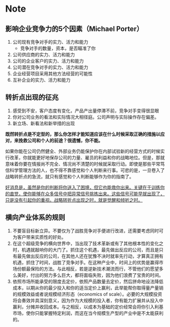 # Note

## 影响企业竞争力的5个因素（Michael Porter）

1. 公司现有竞争对手的实力、活力和能力
   - 竞争对手的数量，资本，是否瞄准了你
2. 公司供应商的实力、活力和能力
3. 公司的企业客户的实力、活力和能力
4. 公司潜在竞争对手的实力、活力和能力
5. 企业经营项目采用其他方法经营的可能性
6. 互补企业的实力、活力和能力

## 转折点出现的征兆

1. 感受到不安，客户态度有变化，产品产出量停滞不前，竞争对手变得很显眼
2. 你对公司业务的看法和实际情况大相径庭。公司声明与实际操作存在偏差。
3. 新立场、新看法和新举措的出现

**既然转折点是不定型的，那么你怎样才能知道应该在什么时候采取正确的措施以应对，来挽救公司和个人的前途？很遗憾，你不能。**

如果你能在公司仍然健全、外部业务仍能保护你在内部试验新的经营方式的时候实行改革，你就能更好地保存公司的力量、雇员的利益和你的战略地位。但是，那就意味着你要在情报尚不完全、情况尚不清楚的时候就采取行动。即使是那些平常笃信科学管理方法的人，也不得不靠感觉和个人判断来行事。可悲的是，一旦卷入了战略转折点的急流，就只有感觉和个人判断能够作为你的指南了。

<u>好消息是，虽然是你的判断将你送入了困境，但它也能救你出来。关键在于训练你的直觉，使你能够在众多信号中把异常信号挑拣出来。这些信号可能早就出现了，只是没有引起你的重视。战略转折点出现之时，就是觉醒和倾听之时。</u>

## 横向产业体系的规则

1. 不要盲目标新立异。不要仅为了战胜竞争对手便进行改进，还需要考虑同时可为客户带来实质性的好处。
2. 在这个超级竞争的横向世界中，当出现了技术革新或有了其他根本性的变化之时，机遇就敲响你的大门了。抓住这个机遇，最先做出反应的公司，而且是只有最先做出反应的公司，在其他人还在犹豫不决时就率先行动，才算真正拥有机遇，抓住了时间，战胜了竞争对手。在这种产业中，时间上的优势是赢得市场份额最保险的方法。与此相反，若是逆新技术潮流而行，不管他们的愿望多么美好，付出的努力多么巨大，都将面临失败，因为他们浪费了宝贵的时间。
3. 依照市场所能承受的限度去定价，依照产品数量去定价，然后拼命地设法降低成本，以期从你的最少投入和你的适当定价上赢利，此举能帮你取得量产量销的规模效益或者说规模经济形态（economics of scale）。必要的大规模投资将会奏效并具深刻意义，因为作为大规模的投入者，你有能力扩展并从投入中赢利，分摊并收回成本。与之相反，以成本为基础的定价经常会将你引入利基市场，使你只能掌握特定利润，而这在当今规模生产型的产业中是不太能获利的。


